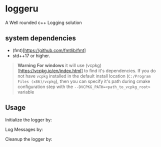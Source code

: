 # loggeru
A Well rounded c++ Logging solution

## system dependencies
- (fmt)[https://github.com/fmtlib/fmt]
- std++17 or higher. 

> **Warning**
> **For windows** it will use (vcpkg)[https://vcpkg.io/en/index.html] to find it's dependencies. 
> If you do not have `vcpkg` installed in the default install location (`C:/Program Files (x86)/vcpkg`), then you can specify it's path during cmake configuration step with the
> `--DVCPKG_PATH=<path_to_vcpkg_root>` variable

## Usage

Initialize the logger by:

Log Messages by:

Cleanup the logger by:
